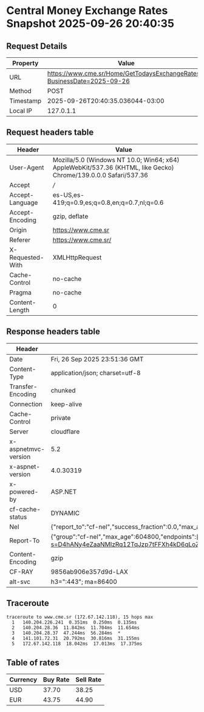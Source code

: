 # Central Money Exchange Rates Snapshot 2025-09-26 20:40:35
## Request Details

| Property | Value |
|----------|-------|
| URL | https://www.cme.sr/Home/GetTodaysExchangeRates/?BusinessDate=2025-09-26 |
| Method | POST |
| Timestamp | 2025-09-26T20:40:35.036044-03:00 |
| Local IP | 127.0.1.1 |
    
## Request headers table

| Header | Value |
|--------|-------|
| User-Agent | Mozilla/5.0 (Windows NT 10.0; Win64; x64) AppleWebKit/537.36 (KHTML, like Gecko) Chrome/139.0.0.0 Safari/537.36 |
| Accept | */* |
| Accept-Language | es-US,es-419;q=0.9,es;q=0.8,en;q=0.7,nl;q=0.6 |
| Accept-Encoding | gzip, deflate |
| Origin | https://www.cme.sr |
| Referer | https://www.cme.sr/ |
| X-Requested-With | XMLHttpRequest |
| Cache-Control | no-cache |
| Pragma | no-cache |
| Content-Length | 0 |

    
## Response headers table
| Header | Value |
|--------|-------|
| Date | Fri, 26 Sep 2025 23:51:36 GMT |
| Content-Type | application/json; charset=utf-8 |
| Transfer-Encoding | chunked |
| Connection | keep-alive |
| Cache-Control | private |
| Server | cloudflare |
| x-aspnetmvc-version | 5.2 |
| x-aspnet-version | 4.0.30319 |
| x-powered-by | ASP.NET |
| cf-cache-status | DYNAMIC |
| Nel | {"report_to":"cf-nel","success_fraction":0.0,"max_age":604800} |
| Report-To | {"group":"cf-nel","max_age":604800,"endpoints":[{"url":"https://a.nel.cloudflare.com/report/v4?s=D4hANy4eZaaNMIzRq12TqJzp7tFFXh4kD6qLoZt4CsbQXwSboomvBwfg8C0ZZ2WDlhRAlgDK6SKPPcoLG%2FLUHDslve8QGqCQUnk%3D"}]} |
| Content-Encoding | gzip |
| CF-RAY | 9856ab906e357d9d-LAX |
| alt-svc | h3=":443"; ma=86400 |

## Traceroute 

```
traceroute to www.cme.sr (172.67.142.118), 15 hops max
  1   140.204.226.241  0.351ms  0.250ms  0.135ms 
  2   140.204.28.36  11.842ms  11.704ms  11.654ms 
  3   140.204.28.37  47.244ms  56.284ms  * 
  4   141.101.72.31  20.792ms  30.816ms  31.155ms 
  5   172.67.142.118  18.042ms  17.013ms  17.375ms 

```


## Table of rates

| Currency | Buy Rate | Sell Rate |
|----------|----------|-----------|
| USD | 37.70 | 38.25 |
| EUR | 43.75 | 44.90 |
